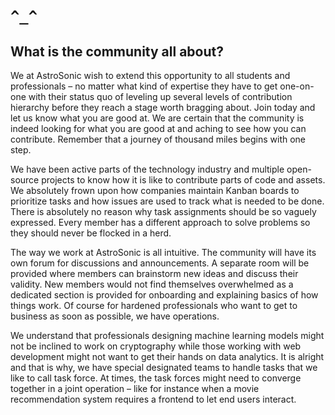 # `^_^`

## What is the community all about?

We at AstroSonic wish to extend this opportunity to all students and professionals – no matter what kind of expertise they
have to get one-on-one with their status quo of leveling up several levels of contribution hierarchy before they reach a
stage worth bragging about. Join today and let us know what you are good at. We are certain that the community is
indeed looking for what you are good at and aching to see how you can contribute. Remember that a journey of thousand
miles begins with one step.

We have been active parts of the technology industry and multiple open-source projects to know how it is like to
contribute parts of code and assets. We absolutely frown upon how companies maintain Kanban boards to prioritize
tasks and how issues are used to track what is needed to be done. There is absolutely no reason why task assignments
should be so vaguely expressed. Every member has a different approach to solve problems so they should never be
flocked in a herd.

The way we work at AstroSonic is all intuitive. The community will have its own forum for discussions and
announcements. A separate room will be provided where members can brainstorm new ideas and discuss their validity.
New members would not find themselves overwhelmed as a dedicated section is provided for onboarding and explaining
basics of how things work. Of course for hardened professionals who want to get to business as soon as possible, we
have operations.

We understand that professionals designing machine learning models might not be inclined to work on cryptography
while those working with web development might not want to get their hands on data analytics. It is alright and that is
why, we have special designated teams to handle tasks that we like to call task force. At times, the task forces might need
to converge together in a joint operation – like for instance when a movie recommendation system requires a frontend to
let end users interact.